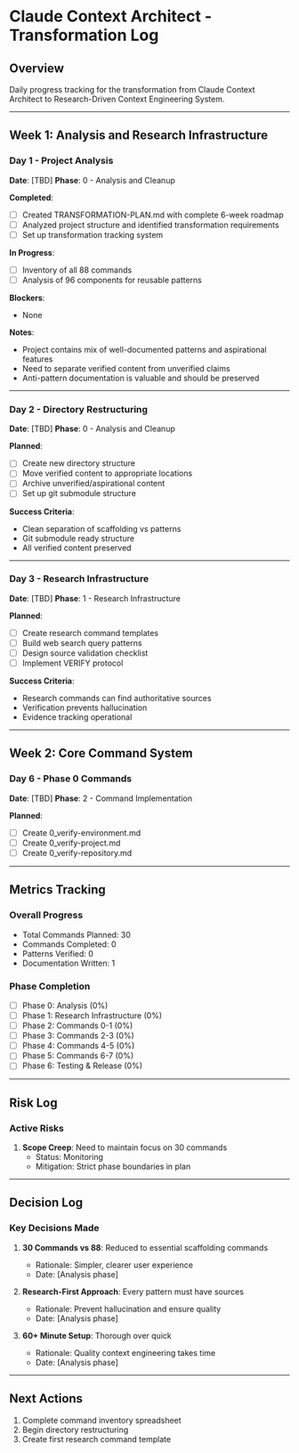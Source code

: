 # Claude Context Architect - Transformation Log

## Overview
Daily progress tracking for the transformation from Claude Context Architect to Research-Driven Context Engineering System.

---

## Week 1: Analysis and Research Infrastructure

### Day 1 - Project Analysis
**Date**: [TBD]
**Phase**: 0 - Analysis and Cleanup

**Completed**:
- [ ] Created TRANSFORMATION-PLAN.md with complete 6-week roadmap
- [ ] Analyzed project structure and identified transformation requirements
- [ ] Set up transformation tracking system

**In Progress**:
- [ ] Inventory of all 88 commands
- [ ] Analysis of 96 components for reusable patterns

**Blockers**:
- None

**Notes**:
- Project contains mix of well-documented patterns and aspirational features
- Need to separate verified content from unverified claims
- Anti-pattern documentation is valuable and should be preserved

---

### Day 2 - Directory Restructuring
**Date**: [TBD]
**Phase**: 0 - Analysis and Cleanup

**Planned**:
- [ ] Create new directory structure
- [ ] Move verified content to appropriate locations
- [ ] Archive unverified/aspirational content
- [ ] Set up git submodule structure

**Success Criteria**:
- Clean separation of scaffolding vs patterns
- Git submodule ready structure
- All verified content preserved

---

### Day 3 - Research Infrastructure
**Date**: [TBD]
**Phase**: 1 - Research Infrastructure

**Planned**:
- [ ] Create research command templates
- [ ] Build web search query patterns
- [ ] Design source validation checklist
- [ ] Implement VERIFY protocol

**Success Criteria**:
- Research commands can find authoritative sources
- Verification prevents hallucination
- Evidence tracking operational

---

## Week 2: Core Command System

### Day 6 - Phase 0 Commands
**Date**: [TBD]
**Phase**: 2 - Command Implementation

**Planned**:
- [ ] Create 0_verify-environment.md
- [ ] Create 0_verify-project.md
- [ ] Create 0_verify-repository.md

---

## Metrics Tracking

### Overall Progress
- Total Commands Planned: 30
- Commands Completed: 0
- Patterns Verified: 0
- Documentation Written: 1

### Phase Completion
- [ ] Phase 0: Analysis (0%)
- [ ] Phase 1: Research Infrastructure (0%)
- [ ] Phase 2: Commands 0-1 (0%)
- [ ] Phase 3: Commands 2-3 (0%)
- [ ] Phase 4: Commands 4-5 (0%)
- [ ] Phase 5: Commands 6-7 (0%)
- [ ] Phase 6: Testing & Release (0%)

---

## Risk Log

### Active Risks
1. **Scope Creep**: Need to maintain focus on 30 commands
   - Status: Monitoring
   - Mitigation: Strict phase boundaries in plan

---

## Decision Log

### Key Decisions Made
1. **30 Commands vs 88**: Reduced to essential scaffolding commands
   - Rationale: Simpler, clearer user experience
   - Date: [Analysis phase]

2. **Research-First Approach**: Every pattern must have sources
   - Rationale: Prevent hallucination and ensure quality
   - Date: [Analysis phase]

3. **60+ Minute Setup**: Thorough over quick
   - Rationale: Quality context engineering takes time
   - Date: [Analysis phase]

---

## Next Actions
1. Complete command inventory spreadsheet
2. Begin directory restructuring
3. Create first research command template